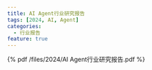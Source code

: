 ```yaml
---
title: AI Agent行业研究报告
tags: [2024, AI, Agent]
categories:
  - 行业报告
feature: true
---
```


{% pdf /files/2024/AI Agent行业研究报告.pdf %}
